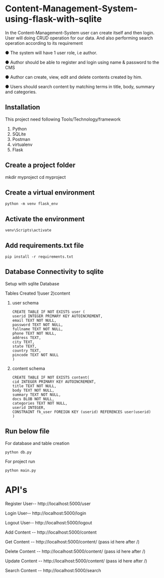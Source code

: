 # Content-Management-System-using-flask-with-sqlite

 In the Content-Management-System user can create itself and then login. User will doing CRUD operation for our data. And also performing search operation according to its requirement
 
 ● The system will have 1 user role, i.e author.
 
 ● Author should be able to register and login using name &amp; password to the CMS
 
 ● Author can create, view, edit and delete contents created by him.
 
 ● Users should search content by matching terms in title, body, summary and categories.

## Installation

This project need following Tools/Technology/framework
1) Python
2) SQLite
3) Postman
4) virtualenv
5) Flask

## Create a project folder

mkdir myproject
cd myproject

## Create a virtual environment

    python -m venv flask_env

## Activate the environment

    venv\Scripts\activate

## Add requirements.txt file

    pip install -r requirements.txt

## Database Connectivity to sqlite

Setup with sqlite Database

  Tables Created
    1)user
    2)content
    
   1)  user schema
   
           CREATE TABLE IF NOT EXISTS user (
           userid INTEGER PRIMARY KEY AUTOINCREMENT, 
           email TEXT NOT NULL, 
           password TEXT NOT NULL, 
           fullname TEXT NOT NULL, 
           phone TEXT NOT NULL, 
           address TEXT, 
           city TEXT, 
           state TEXT, 
           country TEXT, 
           pincode TEXT NOT NULL
           )
           
           
   2)  content schema
   
           CREATE TABLE IF NOT EXISTS content(
           cid INTEGER PRIMARY KEY AUTOINCREMENT, 
           title TEXT NOT NULL, 
           body TEXT NOT NULL, 
           summary TEXT NOT NULL, 
           docs BLOB NOT NULL, 
           categories TEXT NOT NULL, 
           userid INTEGER,
           CONSTRAINT fk_user FOREIGN KEY (userid) REFERENCES user(userid)
           )
           
           
## Run below file

For database and table creation 

    python db.py 

For project run

    python main.py


# API's

Register User-- http://localhost:5000/user

Login User-- http://localhost:5000/login

Logout User-- http://localhost:5000/logout

Add Content --  http://localhost:5000/content

Get Content -- http://localhost:5000/content/     (pass id here after /)

Delete Content -- http://localhost:5000/content/     (pass id here after /)

Update Content -- http://localhost:5000/content/     (pass id here after /)

Search Content -- http://localhost:5000/search









